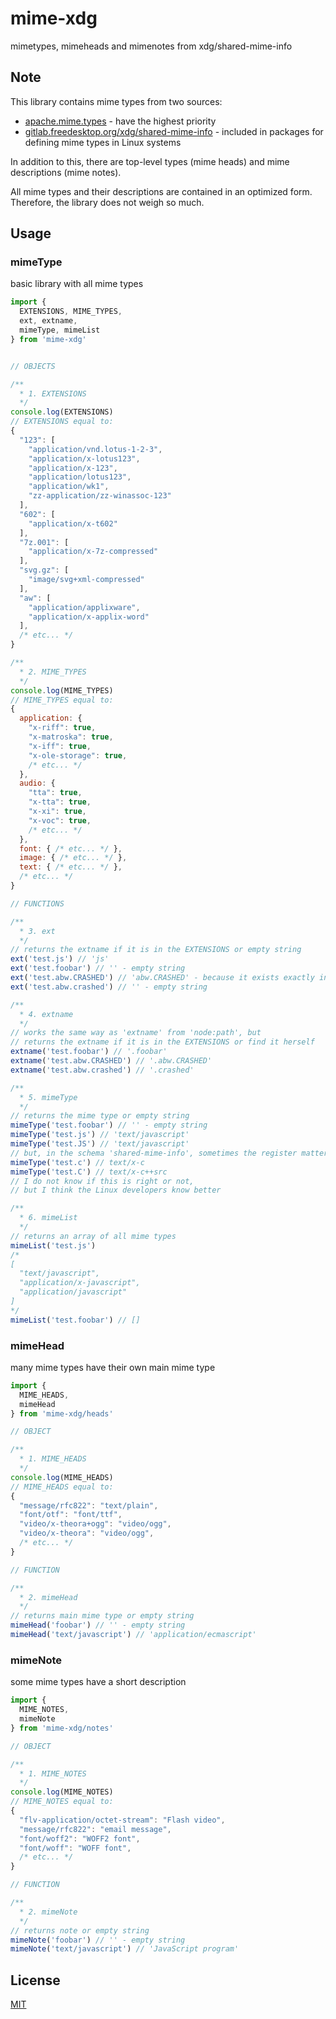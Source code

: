 # mime-xdg
mimetypes, mimeheads and mimenotes from xdg/shared-mime-info

## Note

This library contains mime types from two sources:
- [apache.mime.types](https://svn.apache.org/repos/asf/httpd/httpd/trunk/docs/conf/mime.types) - have the highest priority
- [gitlab.freedesktop.org/xdg/shared-mime-info](https://gitlab.freedesktop.org/xdg/shared-mime-info) - included in packages for defining mime types in Linux systems

In addition to this, there are top-level types (mime heads) and mime descriptions (mime notes).

All mime types and their descriptions are contained in an optimized form. Therefore, the library does not weigh so much.

## Usage
### mimeType
basic library with all mime types
```js
import { 
  EXTENSIONS, MIME_TYPES,
  ext, extname, 
  mimeType, mimeList 
} from 'mime-xdg'


// OBJECTS

/**
  * 1. EXTENSIONS
  */
console.log(EXTENSIONS)
// EXTENSIONS equal to:
{
  "123": [
    "application/vnd.lotus-1-2-3",
    "application/x-lotus123",
    "application/x-123",
    "application/lotus123",
    "application/wk1",
    "zz-application/zz-winassoc-123"
  ],
  "602": [
    "application/x-t602"
  ],
  "7z.001": [
    "application/x-7z-compressed"
  ],
  "svg.gz": [
    "image/svg+xml-compressed"
  ],
  "aw": [
    "application/applixware",
    "application/x-applix-word"
  ],
  /* etc... */
}

/**
  * 2. MIME_TYPES
  */
console.log(MIME_TYPES)
// MIME_TYPES equal to:
{
  application: {
    "x-riff": true,
    "x-matroska": true,
    "x-iff": true,
    "x-ole-storage": true,
    /* etc... */
  },
  audio: {
    "tta": true,
    "x-tta": true,
    "x-xi": true,
    "x-voc": true,
    /* etc... */
  },
  font: { /* etc... */ },
  image: { /* etc... */ },
  text: { /* etc... */ },
  /* etc... */
}

// FUNCTIONS

/**
  * 3. ext
  */
// returns the extname if it is in the EXTENSIONS or empty string
ext('test.js') // 'js'
ext('test.foobar') // '' - empty string
ext('test.abw.CRASHED') // 'abw.CRASHED' - because it exists exactly in this form
ext('test.abw.crashed') // '' - empty string

/**
  * 4. extname
  */
// works the same way as 'extname' from 'node:path', but
// returns the extname if it is in the EXTENSIONS or find it herself
extname('test.foobar') // '.foobar'
extname('test.abw.CRASHED') // '.abw.CRASHED'
extname('test.abw.crashed') // '.crashed'

/**
  * 5. mimeType
  */
// returns the mime type or empty string
mimeType('test.foobar') // '' - empty string
mimeType('test.js') // 'text/javascript'
mimeType('test.JS') // 'text/javascript'
// but, in the schema 'shared-mime-info', sometimes the register matters:
mimeType('test.c') // text/x-c
mimeType('test.C') // text/x-c++src
// I do not know if this is right or not,
// but I think the Linux developers know better

/**
  * 6. mimeList
  */
// returns an array of all mime types
mimeList('test.js')
/*
[
  "text/javascript",
  "application/x-javascript",
  "application/javascript"
]
*/
mimeList('test.foobar') // []
```

### mimeHead
many mime types have their own main mime type
```js
import { 
  MIME_HEADS,
  mimeHead
} from 'mime-xdg/heads'

// OBJECT

/**
  * 1. MIME_HEADS
  */
console.log(MIME_HEADS)
// MIME_HEADS equal to:
{
  "message/rfc822": "text/plain",
  "font/otf": "font/ttf",
  "video/x-theora+ogg": "video/ogg",
  "video/x-theora": "video/ogg",
  /* etc... */
}

// FUNCTION

/**
  * 2. mimeHead
  */
// returns main mime type or empty string
mimeHead('foobar') // '' - empty string
mimeHead('text/javascript') // 'application/ecmascript'
```

### mimeNote
some mime types have a short description
```js
import { 
  MIME_NOTES,
  mimeNote
} from 'mime-xdg/notes'

// OBJECT

/**
  * 1. MIME_NOTES
  */
console.log(MIME_NOTES)
// MIME_NOTES equal to:
{
  "flv-application/octet-stream": "Flash video",
  "message/rfc822": "email message",
  "font/woff2": "WOFF2 font",
  "font/woff": "WOFF font",
  /* etc... */
}

// FUNCTION

/**
  * 2. mimeNote
  */
// returns note or empty string
mimeNote('foobar') // '' - empty string
mimeNote('text/javascript') // 'JavaScript program'
```

## License

[MIT](LICENSE)